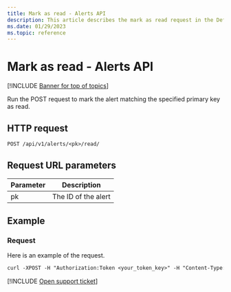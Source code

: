 ```yaml
---
title: Mark as read - Alerts API
description: This article describes the mark as read request in the Defender for Cloud Apps Alerts API.
ms.date: 01/29/2023
ms.topic: reference
---
```

# Mark as read - Alerts API

[!INCLUDE [Banner for top of topics](includes/banner.md)]

Run the POST request to mark the alert matching the specified primary key as read.

## HTTP request

```rest
POST /api/v1/alerts/<pk>/read/
```

## Request URL parameters

| Parameter | Description |
| --- | --- |
| pk | The ID of the alert |

## Example

### Request

Here is an example of the request.

```rest
curl -XPOST -H "Authorization:Token <your_token_key>" -H "Content-Type: application/json" "https://<tenant_id>.<tenant_region>.portal.cloudappsecurity.com/api/v1/alerts/<pk>/read/"
```

[!INCLUDE [Open support ticket](includes/support.md)]
